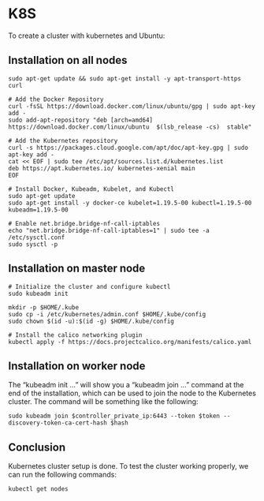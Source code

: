 # K8S

To create a cluster with kubernetes and Ubuntu:

## Installation on all nodes

```
sudo apt-get update && sudo apt-get install -y apt-transport-https curl 

# Add the Docker Repository
curl -fsSL https://download.docker.com/linux/ubuntu/gpg | sudo apt-key add - 
sudo add-apt-repository "deb [arch=amd64] https://download.docker.com/linux/ubuntu  $(lsb_release -cs)  stable" 

# Add the Kubernetes repository
curl -s https://packages.cloud.google.com/apt/doc/apt-key.gpg | sudo apt-key add - 
cat << EOF | sudo tee /etc/apt/sources.list.d/kubernetes.list 
deb https://apt.kubernetes.io/ kubernetes-xenial main 
EOF 

# Install Docker, Kubeadm, Kubelet, and Kubectl 
sudo apt-get update 
sudo apt-get install -y docker-ce kubelet=1.19.5-00 kubectl=1.19.5-00 kubeadm=1.19.5-00 

# Enable net.bridge.bridge-nf-call-iptables
echo "net.bridge.bridge-nf-call-iptables=1" | sudo tee -a /etc/sysctl.conf 
sudo sysctl -p 
```

## Installation on master node

```
# Initialize the cluster and configure kubectl
sudo kubeadm init

mkdir -p $HOME/.kube
sudo cp -i /etc/kubernetes/admin.conf $HOME/.kube/config
sudo chown $(id -u):$(id -g) $HOME/.kube/config

# Install the calico networking plugin
kubectl apply -f https://docs.projectcalico.org/manifests/calico.yaml
```

## Installation on worker node
The “kubeadm init …” will show you a “kubeadm join …” command at the end of the installation, which can be used to join the node to the Kubernetes cluster. The command will be something like the following:

```
sudo kubeadm join $controller_private_ip:6443 --token $token --discovery-token-ca-cert-hash $hash   
```

## Conclusion
Kubernetes cluster setup is done. To test the cluster working properly, we can run the following commands:

```
kubectl get nodes
```
